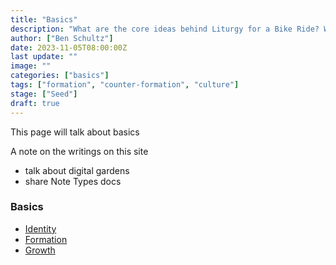 ```yaml
---
title: "Basics"
description: "What are the core ideas behind Liturgy for a Bike Ride? Where should I start?"
author: ["Ben Schultz"]
date: 2023-11-05T08:00:00Z
last update: ""
image: ""
categories: ["basics"]
tags: ["formation", "counter-formation", "culture"]
stage: ["Seed"]
draft: true
---
```


This page will talk about basics

A note on the writings on this site

- talk about digital gardens
- share Note Types docs

### Basics

- [Identity](./identity)
- [Formation](./formation)
- [Growth](./growth)
